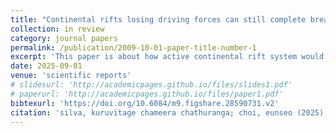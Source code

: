 ```yaml
---
title: "Continental rifts losing driving forces can still complete breakup"
collection: in review
category: journal papers
permalink: /publication/2009-10-01-paper-title-number-1
excerpt: 'This paper is about how active continental rift system would response to changes in plate boundary forces to determine its end stage.'
date: 2025-09-01
venue: 'scientific reports'
# slidesurl: 'http://academicpages.github.io/files/slides1.pdf'
# paperurl: 'http://academicpages.github.io/files/paper1.pdf'
bibtexurl: 'https://doi.org/10.6084/m9.figshare.28590731.v2'
citation: 'silva, kuruvitage chameera chathuranga; choi, eunseo (2025). Continental rifts losing driving forces: Late-stage and slow decay facilitates continental breakup. figshare. Online resource. https://doi.org/10.6084/m9.figshare.28590731.v2'
---
```

<!-- The contents above will be part of a list of publications, if the user clicks the link for the publication than the contents of section will be rendered as a full page, allowing you to provide more information about the paper for the reader. When publications are displayed as a single page, the contents of the above "citation" field will automatically be included below this section in a smaller font. -->
